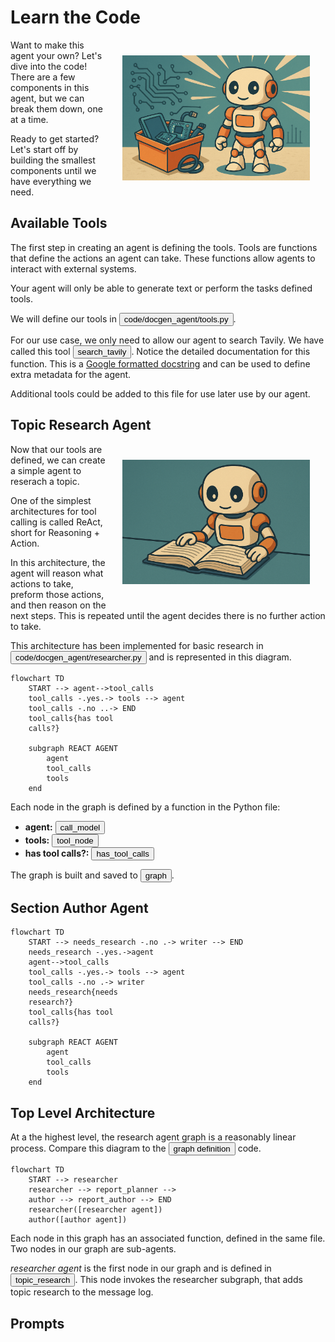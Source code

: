 # Learn the Code


<img src="_static/robots/hero.png" alt="Components Robot" style="float:right; max-width:300px;margin:25px;" />

Want to make this agent your own? Let's dive into the code!
There are a few components in this agent, but we can break them down, one at a time.

Ready to get started? Let's start off by building the smallest components until we have everything we need.

<!-- fold:break -->

## Available Tools

The first step in creating an agent is defining the tools.
Tools are functions that define the actions an agent can take.
These functions allow agents to interact with external systems.

Your agent will only be able to generate text or perform the tasks defined tools.

We will define our tools in
<button onclick="openOrCreateFileInJupyterLab('code/docgen_agent/tools.py');"><i class="fa-brands fa-python"></i> code/docgen_agent/tools.py</button>.

For our use case, we only need to allow our agent to search Tavily. We have called this tool
<button onclick="goToLineAndSelect('code/docgen_agent/tools.py', 'def search_tavily');"><i class="fas fa-code"></i> search_tavily</button>.
Notice the detailed documentation for this function. This is a [Google formatted docstring](https://google.github.io/styleguide/pyguide.html#383-functions-and-methods) and can be used to define extra metadata for the agent.

Additional tools could be added to this file for use later use by our agent.

<!-- fold:break -->

## Topic Research Agent

<img src="_static/robots/study.png" alt="Research Robot" style="float:right; max-width:300px;margin:25px;" />

Now that our tools are defined, we can create a simple agent to reserach a topic.

One of the simplest architectures for tool calling is called ReAct, short for Reasoning + Action.

In this architecture, the agent will reason what actions to take, preform those actions, and then reason on the next steps.
This is repeated until the agent decides there is no further action to take.

<!-- fold:break -->

This architecture has been implemented for basic research in
<button onclick="openOrCreateFileInJupyterLab('code/docgen_agent/researcher.py');"><i class="fa-brands fa-python"></i> code/docgen_agent/researcher.py</button> and is represented in this diagram.

```mermaid
flowchart TD
    START --> agent-->tool_calls
    tool_calls -.yes.-> tools --> agent
    tool_calls -.no ..-> END
    tool_calls{has tool
    calls?}

    subgraph REACT AGENT
        agent
        tool_calls
        tools
    end
```

Each node in the graph is defined by a function in the Python file:
- **agent:** <button onclick="goToLineAndSelect('code/docgen_agent/researcher.py', 'def call_model');"><i class="fas fa-code"></i> call_model</button>
- **tools:** <button onclick="goToLineAndSelect('code/docgen_agent/researcher.py', 'def tool_node');"><i class="fas fa-code"></i> tool_node</button>
- **has tool calls?:** <button onclick="goToLineAndSelect('code/docgen_agent/researcher.py', 'def has_tool_calls');"><i class="fas fa-code"></i> has_tool_calls</button>

The graph is built and saved to
<button onclick="goToLineAndSelect('code/docgen_agent/researcher.py', 'graph =');"><i class="fas fa-code"></i> graph</button>.


<!-- fold:break -->

## Section Author Agent

```mermaid
flowchart TD
    START --> needs_research -.no .-> writer --> END
    needs_research -.yes.->agent
    agent-->tool_calls
    tool_calls -.yes.-> tools --> agent
    tool_calls -.no .-> writer
    needs_research{needs
    research?}
    tool_calls{has tool
    calls?}

    subgraph REACT AGENT
        agent
        tool_calls
        tools
    end
```

<!-- fold:break -->

## Top Level Architecture

At a the highest level, the research agent graph is a reasonably linear process. Compare this diagram to the <button onclick="goToLineAndSelect('code/sample_searching_agent/agent.py', 'graph =');"><i class="fas fa-code"></i> graph definition</button> code.

```mermaid
flowchart TD
    START --> researcher
    researcher --> report_planner -->
    author --> report_author --> END
    researcher([researcher agent])
    author([author agent])
```

Each node in this graph has an associated function, defined in the same file. Two nodes in our graph are sub-agents.

*researcher agent* is the first node in our graph and is defined in <button onclick="goToLineAndSelect('code/sample_searching_agent/agent.py', 'def topic_research');"><i class="fas fa-code"></i> topic_research</button>. This node invokes the researcher subgraph, that adds topic research to the message log.

<!-- fold:break -->

## Prompts

